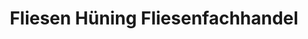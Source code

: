 ---
title: "Fliesen Hüning Fliesenfachhandel"
url: /kaarst/fliesen-huening-fliesenfachhandel/
shop: Allgemein
---